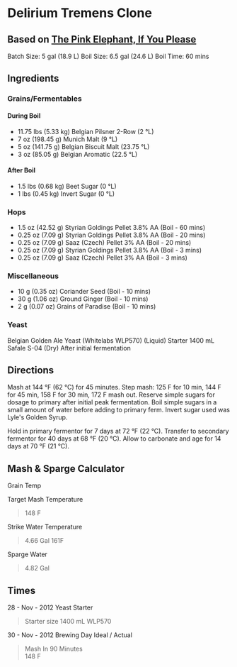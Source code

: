 # Delirium Tremens Clone
## Based on [The Pink Elephant, If You Please](http://brewedbyus.com/recipes/57-the-pink-elephant-if-you-please/)

Batch Size: 5 gal (18.9 L) Boil Size: 6.5 gal (24.6 L) Boil Time: 60 mins

## Ingredients

### Grains/Fermentables

#### During Boil
* 11.75 lbs (5.33 kg) Belgian Pilsner 2-Row (2 °L)
* 7 oz (198.45 g) Munich Malt (9 °L)
* 5 oz (141.75 g) Belgian Biscuit Malt (23.75 °L)
* 3 oz (85.05 g) Belgian Aromatic (22.5 °L)

#### After Boil
* 1.5 lbs (0.68 kg) Beet Sugar (0 °L)
* 1 lbs (0.45 kg) Invert Sugar (0 °L)

### Hops

* 1.5 oz (42.52 g) Styrian Goldings Pellet 3.8% AA (Boil - 60 mins)
* 0.25 oz (7.09 g) Styrian Goldings Pellet 3.8% AA (Boil - 20 mins)
* 0.25 oz (7.09 g) Saaz (Czech) Pellet 3% AA (Boil - 20 mins)
* 0.25 oz (7.09 g) Styrian Goldings Pellet 3.8% AA (Boil - 3 mins)
* 0.25 oz (7.09 g) Saaz (Czech) Pellet 3% AA (Boil - 3 mins)

### Miscellaneous

* 10 g (0.35 oz) Coriander Seed (Boil - 10 mins)
* 30 g (1.06 oz) Ground Ginger (Boil - 10 mins)
* 2 g (0.07 oz) Grains of Paradise (Boil - 10 mins)

### Yeast

Belgian Golden Ale Yeast (Whitelabs WLP570) (Liquid)
  Starter 1400 mL
Safale S-04 (Dry)
  After initial fermentation

## Directions

Mash at 144 °F (62 °C) for 45 minutes.
Step mash: 125 F for 10 min, 144 F for 45 min, 158 F for 30 min, 172 F mash out. Reserve simple sugars for dosage to primary after initial peak fermentation. Boil simple sugars in a small amount of water before adding to primary ferm. Invert sugar used was Lyle's Golden Syrup.

Hold in primary fermentor for 7 days at 72 °F (22 °C).
Transfer to secondary fermentor for 40 days at 68 °F (20 °C).
Allow to carbonate and age for 14 days at 70 °F (21 °C).

## Mash & Sparge Calculator

Grain Temp

Target Mash Temperature
> 148 F

Strike Water Temperature
> 4.66 Gal
> 161F

Sparge Water
> 4.82 Gal

## Times

28 - Nov - 2012 Yeast Starter
> Starter size 1400 mL WLP570

30 - Nov - 2012 Brewing Day
Ideal / Actual
> Mash In
> 90 Minutes  
> 148 F